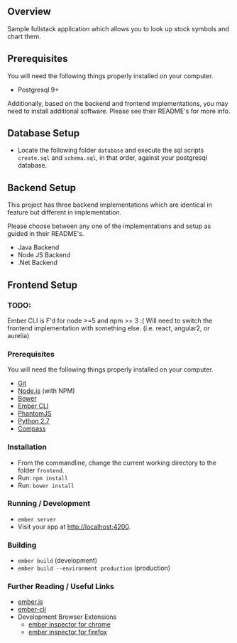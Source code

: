 ## Overview

Sample fullstack application which allows you to look up stock symbols and chart them.

## Prerequisites

You will need the following things properly installed on your computer.

* Postgresql 9+

Additionally, based on the backend and frontend implementations, you may need to install additional software. Please see their README's for more info.

## Database Setup

* Locate the following folder `database` and execute the sql scripts `create.sql` and `schema.sql`, in that order, against your postgresql database.

## Backend Setup

This project has three backend implementations which are identical in feature but different in implementation.

Please choose between any one of the implementations and setup as guided in their README's.

* Java Backend
* Node JS Backend
* .Net Backend

## Frontend Setup

### TODO:

Ember CLI is F'd for node >=5 and npm >= 3 :( Will need to switch the frontend implementation with something else. (i.e. react, angular2, or aurelia)

### Prerequisites

You will need the following things properly installed on your computer.

* [Git](http://git-scm.com/)
* [Node.js](http://nodejs.org/) (with NPM)
* [Bower](http://bower.io/)
* [Ember CLI](http://www.ember-cli.com/)
* [PhantomJS](http://phantomjs.org/)
* [Python 2.7](https://www.python.org/)
* [Compass](http://compass-style.org/install/)

### Installation

* From the commandline, change the current working directory to the folder `frontend`.
* Run: `npm install`
* Run: `bower install`

### Running / Development

* `ember server`
* Visit your app at [http://localhost:4200](http://localhost:4200).

### Building

* `ember build` (development)
* `ember build --environment production` (production)

### Further Reading / Useful Links

* [ember.js](http://emberjs.com/)
* [ember-cli](http://www.ember-cli.com/)
* Development Browser Extensions
  * [ember inspector for chrome](https://chrome.google.com/webstore/detail/ember-inspector/bmdblncegkenkacieihfhpjfppoconhi)
  * [ember inspector for firefox](https://addons.mozilla.org/en-US/firefox/addon/ember-inspector/)
